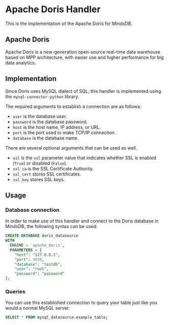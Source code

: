 # Apache Doris Handler

This is the implementation of the Apache Doris for MindsDB.

## Apache Doris

Apache Doris is a new-generation open-source real-time data warehouse based on MPP architecture, with easier use and higher performance for big data analytics.

## Implementation

Since Doris uses MySQL dialect of SQL, this handler is implemented using the `mysql-connector-python` library.

The required arguments to establish a connection are as follows:

* `user` is the database user.
* `password` is the database password.
* `host` is the host name, IP address, or URL.
* `port` is the port used to make TCP/IP connection.
* `database` is the database name.

There are several optional arguments that can be used as well.

* `ssl` is the `ssl` parameter value that indicates whether SSL is enabled (`True`) or disabled (`False`).
* `ssl_ca` is the SSL Certificate Authority.
* `ssl_cert` stores SSL certificates.
* `ssl_key` stores SSL keys.

## Usage

### Database connection

In order to make use of this handler and connect to the Doris database in MindsDB, the following syntax can be used:

```sql
CREATE DATABASE doris_datasource
WITH
  ENGINE = 'apache_doris',
  PARAMETERS = {
    "host": "127.0.0.1",
    "port": 9030,
    "database": "testdb",
    "user": "root",
    "password": "password"
};
```

### Queries

You can use this established connection to query your table just like you would a normal MySQL server.

```sql
SELECT * FROM mysql_datasource.example_table;
```
